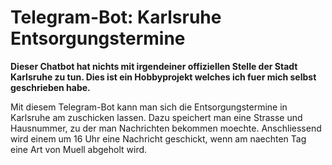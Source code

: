 # Telegram-Bot: Karlsruhe Entsorgungstermine

**Dieser Chatbot hat nichts mit irgendeiner offiziellen Stelle der Stadt Karlsruhe zu tun. Dies ist ein Hobbyprojekt welches ich fuer mich selbst geschrieben habe.**

Mit diesem Telegram-Bot kann man sich die Entsorgungstermine in Karlsruhe am zuschicken lassen.
Dazu speichert man eine Strasse und Hausnummer, zu der man Nachrichten bekommen moechte.
Anschliessend wird einem um 16 Uhr eine Nachricht geschickt, wenn am naechten Tag eine Art von Muell abgeholt wird.

